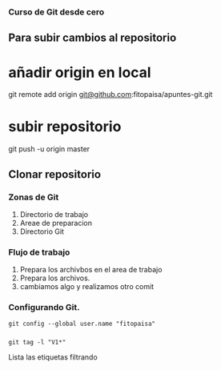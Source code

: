 ### Curso de Git desde cero

## Para subir cambios al repositorio 
# añadir origin en local
git remote add origin git@github.com:fitopaisa/apuntes-git.git

# subir repositorio
git push -u origin master

## Clonar repositorio


### Zonas de Git
1. Directorio de trabajo
2. Areae de preparacion
3. Directorio Git


### Flujo de trabajo
  1. Prepara los archivbos en el area de trabajo
  2. Prepara los archivos.
  3. cambiamos algo y realizamos otro comit

### Configurando Git.
```
git config --global user.name "fitopaisa"
```

###
```
git tag -l "V1*"
```
Lista las etiquetas filtrando 
